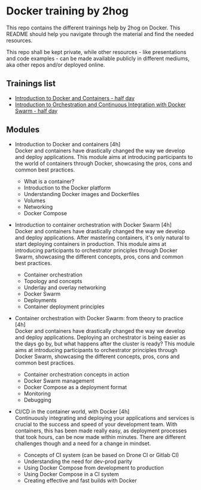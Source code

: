 # Docker training by 2hog

This repo contains the different trainings help by 2hog on Docker. This README should help you navigate through the material and find the needed resources.

This repo shall be kept private, while other resources - like presentations and code examples - can be made available publicly in different mediums, aka other repos and/or deployed online.

## Trainings list

* [Introduction to Docker and Containers - half day](intro-docker-containers)
* [Introduction to Orchestration and Continuous Integration with Docker Swarm - half day](intro-swarm-ci-cd)

## Modules

* Introduction to Docker and containers [4h]  
  Docker and containers have drastically changed the way we develop and deploy applications. This module aims at introducing participants to the world of containers through Docker, showcasing the pros, cons and common best practices.
  
  * What is a container?
  * Introduction to the Docker platform
  * Understanding Docker images and Dockerfiles
  * Volumes
  * Networking
  * Docker Compose

* Introduction to container orchestration with Docker Swarm [4h]  
  Docker and containers have drastically changed the way we develop and deploy applications. After mastering containers, it's only natural to start deploying containers in production. This module aims at introducing participants to orchestrator principles through Docker Swarm, showcasing the different concepts, pros, cons and common best practices.
  
  * Container orchestration
  * Topology and concepts
  * Underlay and overlay networking
  * Docker Swarm
  * Deployments
  * Container deployment principles

* Container orchestration with Docker Swarm: from theory to practice [4h]  
  Docker and containers have drastically changed the way we develop and deploy applications. Deploying an orchestrator is being easier as the days go by, but what happens after the cluster is ready? This module aims at introducing participants to orchestrator principles through Docker Swarm, showcasing the different concepts, pros, cons and common best practices.
  * Container orchestration concepts in action
  * Docker Swarm management
  * Docker Compose as a deployment format
  * Monitoring
  * Debugging

* CI/CD in the container world, with Docker [4h]  
  Continuously integrating and deploying your applications and services is crucial to the success and speed of your development team. With containers, this has been made really easy, as deployment processes that took hours, can be now made within minutes. There are different challenges though and a need for a change in mindset.
  * Concepts of CI system (can be based on Drone CI or Gitlab CI)
  * Understanding the need for dev-prod parity
  * Using Docker Compose from development to production
  * Using Docker Compose in a CI system
  * Creating effective and fast builds with Docker
